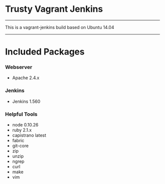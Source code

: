 # Trusty Vagrant Jenkins
---

This is a vagrant-jenkins build based on Ubuntu 14.04


---

Included Packages
=================

### Webserver

* Apache 2.4.x

### Jenkins

* Jenkins 1.560

### Helpful Tools

* node 0.10.26
* ruby 2.1.x
* capistrano latest
* fabric
* git-core
* zip
* unzip
* ngrep
* curl
* make
* vim
